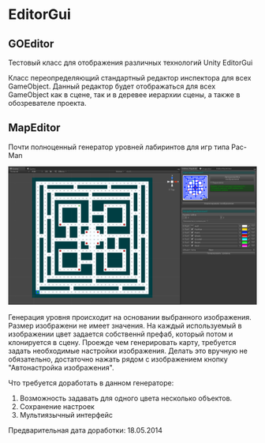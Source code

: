 EditorGui
=========

GOEditor
--------
Тестовый класс для отображения различных технологий Unity EditorGui

Класс переопределяющий стандартный редактор инспектора для всех GameObject. Данный редактор будет отображаться для всех GameObject как в сцене, так и в
деревее иерархии сцены, а также в обозревателе проекта.

MapEditor
---------

Почти полноценный генератор уровней лабиринтов для игр типа Pac-Man

![Editor](https://github.com/devpilgrin/EditorGui/blob/master/Git_res/screenshot%202014-05-17%20001.png?raw=true)

Генерация уровня происходит на основании выбранного изображения.
Размер изображени не имеет значения. На каждый используемый в изображении цвет задается собственнй префаб, который потом и клонируется в сцену.
Проежде чем генерировать карту, требуется задать необходимые настройки изображения. Делать это вручную не обязательно, достаточно нажать рядом с изображением кнопку "Автонастройка изображения".

Что требуется доработать в данном генераторе:

1. Возможность задавать для одного цвета несколько объектов.
2. Сохранение настроек
3. Мультиязычный интерфейс

Предварительная дата доработки: 18.05.2014
